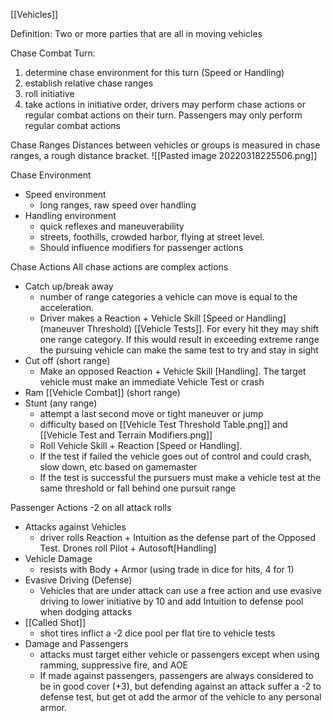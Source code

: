 [[Vehicles]]

Definition: Two or more parties that are all in moving vehicles

Chase Combat Turn:
1) determine chase environment for this turn (Speed or Handling)
2) establish relative chase ranges
3) roll initiative
4) take actions in initiative order, drivers may perform chase actions or regular combat actions on their turn. Passengers may only perform regular combat actions

Chase Ranges
Distances between vehicles or groups is measured in chase ranges, a rough distance bracket.
![[Pasted image 20220318225506.png]]

Chase Environment
- Speed environment
	- long ranges, raw speed over handling
- Handling environment
	- quick reflexes and maneuverability
	- streets, foothills, crowded harbor, flying at street level.
	- Should influence modifiers for passenger actions

Chase Actions
All chase actions are complex actions
- Catch up/break away
	- number of range categories a vehicle can move is equal to the acceleration.
	- Driver makes a Reaction + Vehicle Skill [Speed or Handling] (maneuver Threshold) [[Vehicle Tests]]. For every hit they may shift one range category. If this would result in exceeding extreme range the pursuing vehicle can make the same test to try and stay in sight
- Cut off (short range)
	- Make an opposed Reaction + Vehicle Skill [Handling]. The target vehicle must make an immediate Vehicle Test or crash
- Ram [[Vehicle Combat]] (short range)
- Stunt (any range)
	- attempt a last second move or tight maneuver or jump
	- difficulty based on [[Vehicle Test Threshold Table.png]] and [[Vehicle Test and Terrain Modifiers.png]]
	- Roll Vehicle Skill + Reaction [Speed or Handling]. 
	- If the test if failed the vehicle goes out of control and could crash, slow down, etc based on gamemaster
	- If the test is successful the pursuers must make a vehicle test at the same threshold or fall behind one pursuit range

Passenger Actions
-2 on all attack rolls
- Attacks against Vehicles
	- driver rolls Reaction + Intuition as the defense part of the Opposed Test. Drones roll Pilot + Autosoft[Handling]
- Vehicle Damage
	- resists with Body + Armor (using trade in dice for hits, 4 for 1)
- Evasive Driving (Defense)
	- Vehicles that are under attack can use a free action and use evasive driving to lower initiative by 10 and add Intuition to defense pool when dodging attacks
- [[Called Shot]]
	- shot tires inflict a -2 dice pool per flat tire to vehicle tests
- Damage and Passengers
	- attacks must target either vehicle or passengers except when using ramming, suppressive fire, and AOE
	- If made against passengers, passengers are always considered to be in good cover (+3), but defending against an attack suffer a -2 to defense test, but get ot add the armor of the vehicle to any personal armor.
